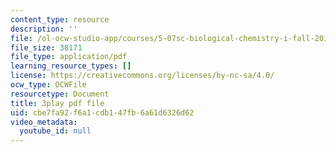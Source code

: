 ```yaml
---
content_type: resource
description: ''
file: /ol-ocw-studio-app/courses/5-07sc-biological-chemistry-i-fall-2013/cbe7fa92f6a1cdb147fb6a61d6326d62_taCtV7gVKdI.pdf
file_size: 38171
file_type: application/pdf
learning_resource_types: []
license: https://creativecommons.org/licenses/by-nc-sa/4.0/
ocw_type: OCWFile
resourcetype: Document
title: 3play pdf file
uid: cbe7fa92-f6a1-cdb1-47fb-6a61d6326d62
video_metadata:
  youtube_id: null
---
```

